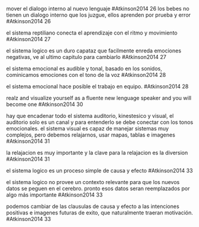 mover el dialogo interno al nuevo lenguaje #Atkinson2014 26
los bebes no tienen un dialogo interno que los juzgue, ellos aprenden por prueba y error #Atkinson2014 26

el sistema reptiliano conecta el aprendizaje con el ritmo y movimiento #Atkinson2014 27

el sistema logico es un duro capataz que facilmente enreda emociones negativas, ve al ultimo capitulo para cambiarlo #Atkinson2014 27

el sistema emocional es audible y tonal, basado en los sonidos, cominicamos emociones con el tono de la voz #Atkinson2014 28

el sistema emocional hace posible el trabajo en equipo. #Atkinson2014 28

realz and visualize yourself as a fluente new lenguage speaker and you will become one #Atkinson2014 30

hay que encadenar todo el sistema auditorio, kinestesico y visual, el auditorio solo es un canal y para entenderlo se debe conectar con los tonos emocionales. el sistema visual es capaz de manejar sistemas muy complejos, pero debemos relajarnos, usar mapas, tablas e imagenes #Atkinson2014 31

la relajacion es muy importante y la clave para la relajacion es la diversion #Atkinson2014 31

el sistema logico es un proceso simple de causa y efecto #Atkinson2014 33

el sistema logico no provee un contexto relevante para que los nuevos datos se peguen en el cerebro. pronto esos datos seran reemplazados por algo más importante #Atkinson2014 33

podemos cambiar de las clausulas de causa y efecto a las intenciones positivas e imagenes futuras de exito, que naturalmente traeran motivación. #Atkinson2014 33


